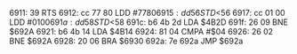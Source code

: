 6911: 39        RTS
6912: cc 77 80  LDD    #$7780
6915: dd 56     STD    <$56
6917: cc 01 00  LDD    #$0100
691a: dd 58     STD    <$58
691c: b6 4b 2d  LDA    $4B2D
691f: 26 09     BNE    $692A
6921: b6 4b 14  LDA    $4B14
6924: 81 04     CMPA   #$04
6926: 26 02     BNE    $692A
6928: 20 06     BRA    $6930
692a: 7e 692a     JMP    $692a
